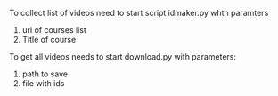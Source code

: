 To collect list of videos need to start script idmaker.py whth paramters
1) url of courses list
2) Title of course

To get all videos needs to start download.py with parameters:
1) path to save
2) file with ids
